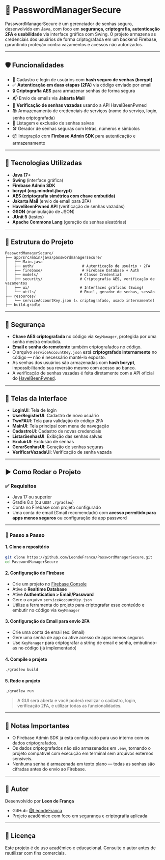 # 🔐 PasswordManagerSecure

PasswordManagerSecure é um gerenciador de senhas seguro, desenvolvido em Java, com foco em **segurança, criptografia, autenticação 2FA e usabilidade** via interface gráfica com Swing. O projeto armazena as credenciais dos usuários de forma criptografada em um backend Firebase, garantindo proteção contra vazamentos e acessos não autorizados.

---

## 🛡️ Funcionalidades

- 🔑 Cadastro e login de usuários com **hash seguro de senhas (bcrypt)**
- ✅ **Autenticação em duas etapas (2FA)** via código enviado por email
- 🔒 **Criptografia AES** para armazenar senhas de forma segura
- 📬 Envio de emails via **Jakarta Mail**
- 🧠 **Verificação de senhas vazadas** usando a API HaveIBeenPwned
- 📚 Armazenamento de credenciais de serviços (nome do serviço, login, senha criptografada)
- 🧾 Listagem e exclusão de senhas salvas
- 🛠️ Gerador de senhas seguras com letras, números e símbolos
- 📦 Integração com **Firebase Admin SDK** para autenticação e armazenamento

---

## 🧰 Tecnologias Utilizadas

- **Java 17+**
- **Swing** (interface gráfica)
- **Firebase Admin SDK**
- **bcrypt (org.mindrot.jbcrypt)**
- **AES (criptografia simétrica com chave embutida)**
- **Jakarta Mail** (envio de email para 2FA)
- **HaveIBeenPwned API** (verificação de senhas vazadas)
- **GSON** (manipulação de JSON)
- **JUnit 5** (testes)
- **Apache Commons Lang** (geração de senhas aleatórias)

---

## 🧱 Estrutura do Projeto

```
PasswordManagerSecure/
├── app/src/main/java/passwordmanagersecure/
│   ├── Main.java
│   ├── auth/                      # Autenticação de usuário + 2FA
│   ├── firebase/                  # Firebase Database + Auth
│   ├── models/                   # Classe Credential
│   ├── security/                 # Criptografia AES, verificação de vazamentos
│   ├── ui/                       # Interfaces gráficas (Swing)
│   └── utils/                    # Email, gerador de senhas, sessão
├── resources/
│   └── serviceAccountKey.json (⚠️ criptografado, usado internamente)
├── build.gradle
```

---

## 🔐 Segurança

- **Chave AES criptografada** no código via `KeyManager`, protegida por uma senha mestra embutida.
- **Email e senha do remetente** também criptografados no código.
- O arquivo `serviceAccountKey.json` está **criptografado internamente** no código — não é necessário mantê-lo exposto.
- As senhas dos usuários são armazenadas com **hash bcrypt**, impossibilitando sua reversão mesmo com acesso ao banco.
- A verificação de senhas vazadas é feita diretamente com a API oficial do [HaveIBeenPwned](https://haveibeenpwned.com/API/v3#PwnedPasswords).

---

## 🧪 Telas da Interface

- **LoginUI**: Tela de login
- **UserRegisterUI**: Cadastro de novo usuário
- **TwoFAUI**: Tela para validação do código 2FA
- **MainUI**: Tela principal com menu de navegação
- **CadastroUI**: Cadastro de novas credenciais
- **ListarSenhasUI**: Exibição das senhas salvas
- **ExcluirUI**: Exclusão de senhas
- **GerarSenhasUI**: Geração de senhas seguras
- **VerificarVazadaUI**: Verificação de senha vazada

---

## ▶️ Como Rodar o Projeto

### ✅ Requisitos

- Java 17 ou superior
- Gradle 8.x (ou usar `./gradlew`)
- Conta no Firebase com projeto configurado
- Uma conta de email (Gmail recomendado) com **acesso permitido para apps menos seguros** ou configuração de app password

---

### 📝 Passo a Passo

#### 1. Clone o repositório

```bash
git clone https://github.com/LeondeFranca/PasswordManagerSecure.git
cd PasswordManagerSecure
```

#### 2. Configuração do Firebase

- Crie um projeto no [Firebase Console](https://console.firebase.google.com/)
- Ative o **Realtime Database**
- Ative **Authentication > Email/Password**
- Gere o arquivo `serviceAccountKey.json`
- Utilize a ferramenta do projeto para criptografar esse conteúdo e embutir no código via `KeyManager`

#### 3. Configuração do Email para envio 2FA

- Crie uma conta de email (ex: Gmail)
- Gere uma senha de app ou ative acesso de apps menos seguros
- Use `KeyManager` para criptografar a string de email e senha, embutindo-as no código (já implementado)

#### 4. Compile o projeto

```bash
./gradlew build
```

#### 5. Rode o projeto

```bash
./gradlew run
```

> A GUI será aberta e você poderá realizar o cadastro, login, verificação 2FA, e utilizar todas as funcionalidades.

---

## 🧠 Notas Importantes

- O Firebase Admin SDK já está configurado para uso interno com os dados criptografados.
- Os dados criptografados não são armazenados em `.env`, tornando o projeto compatível com execução em terminal sem arquivos externos sensíveis.
- Nenhuma senha é armazenada em texto plano — todas as senhas são cifradas antes do envio ao Firebase.

---

## 👤 Autor

Desenvolvido por **Leon de França**

- GitHub: [@LeondeFranca](https://github.com/LeondeFranca)
- Projeto acadêmico com foco em segurança e criptografia aplicada

---

## 📜 Licença

Este projeto é de uso acadêmico e educacional. Consulte o autor antes de reutilizar com fins comerciais.
